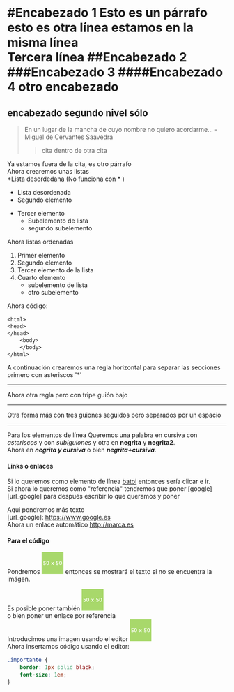 #Encabezado 1
Esto es un párrafo  
esto es otra línea estamos en la misma línea  
Tercera línea
##Encabezado 2
###Encabezado 3
####Encabezado 4
otro encabezado
===
encabezado segundo nivel sólo
---
> En un lugar de la mancha de cuyo nombre no quiero acordarme... -Miguel de Cervantes Saavedra  
>> cita dentro de otra cita  

Ya estamos fuera de la cita, es otro párrafo  
Ahora crearemos unas listas  
\*Lista desordedana (No funciona con \* )
- Lista desordenada  
- Segundo elemento
+ Tercer elemento
    + Subelemento de lista
    + segundo subelemento  

Ahora listas ordenadas  
1. Primer elemento  
2. Segundo elemento  
3. Tercer elemento de la lista  
4. Cuarto elemento  
    + subelemento de lista  
    + otro subelemento  
  
Ahora código:  
~~~
<html>
<head>
</head>
    <body>
    </body>
</html>
~~~
A continuación crearemos una regla horizontal para separar las secciones primero con asteriscos '*'
***
Ahora otra regla pero con tripe guión bajo
_ _ _
Otra forma más con tres guiones seguidos pero separados por un espacio
- - -
Para los elementos de línea
Queremos una palabra en cursiva con *asteriscos* y con _subiguiones_ y otra en **negrita** y __negrita2__.  
Ahora en ***negrita y cursiva*** o bien ___negrita+cursiva___.  
#### Links o enlaces  
Si lo queremos como elemento de línea [batoi](http://www.cipfpbatoi.es) entonces sería clicar e ir.  
Si ahora lo queremos como "referencia" tendremos que poner [google][url_google] para después escribir lo que queramos y poner  
  
Aqui pondremos más texto  
[url_google]: https://www.google.es  
Ahora un enlace automático <http://marca.es>  
#### Para el código  
Pondremos ![No se encuentra la imagen](50x50.gif) entonces se mostrará el texto si no se encuentra la imágen.  
  
Es posible poner también ![No se encuentra la imagen](50x50.gif "Titulo de la imagen")  
o bien poner un enlace por referencia  
Introducimos una imagen usando el editor ![50x50.gif](50x50.gif "Imagen de prueba")  
Ahora insertamos código usando el editor:
```css
.importante {
    border: 1px solid black;
    font-size: 1em;
}
```
